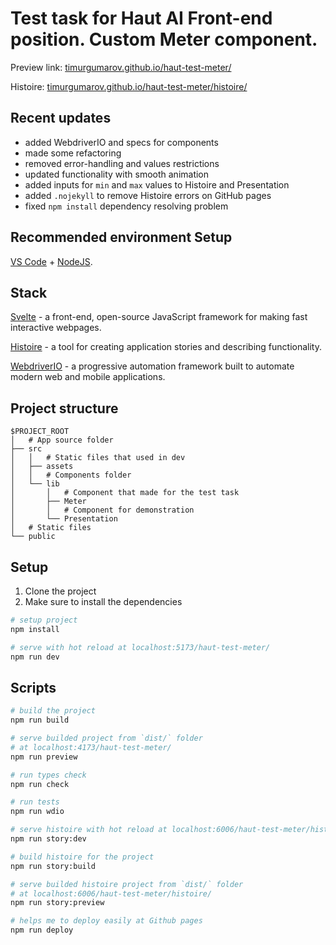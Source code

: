 # Test task for Haut AI Front-end position. Custom Meter component.

Preview link: [timurgumarov.github.io/haut-test-meter/](https://timurgumarov.github.io/haut-test-meter/)

Histoire: [timurgumarov.github.io/haut-test-meter/histoire/](https://timurgumarov.github.io/haut-test-meter/histoire/)

## Recent updates

-   added WebdriverIO and specs for components
-   made some refactoring
-   removed error-handling and values restrictions
-   updated functionality with smooth animation
-   added inputs for `min` and `max` values to Histoire and Presentation
-   added `.nojekyll` to remove Histoire errors on GitHub pages
-   fixed `npm install` dependency resolving problem

## Recommended environment Setup

[VS Code](https://code.visualstudio.com/) + [NodeJS](https://nodejs.org/).

## Stack

[Svelte](https://svelte.dev/) - a front-end, open-source JavaScript framework for making fast interactive webpages.

[Histoire](https://histoire.dev) - a tool for creating application stories and describing functionality.

[WebdriverIO](https://webdriver.io/) - a progressive automation framework built to automate modern web and mobile applications.

## Project structure

```
$PROJECT_ROOT
│   # App source folder
├── src
│   │   # Static files that used in dev
│   ├── assets
│   │   # Components folder
│   └── lib
│       │   # Component that made for the test task
│       ├── Meter
│       │   # Component for demonstration
│       └── Presentation
│   # Static files
└── public
```

## Setup

1. Clone the project
2. Make sure to install the dependencies

```bash
# setup project
npm install

# serve with hot reload at localhost:5173/haut-test-meter/
npm run dev
```

## Scripts

```bash
# build the project
npm run build

# serve builded project from `dist/` folder
# at localhost:4173/haut-test-meter/
npm run preview

# run types check
npm run check

# run tests
npm run wdio

# serve histoire with hot reload at localhost:6006/haut-test-meter/histoire/
npm run story:dev

# build histoire for the project
npm run story:build

# serve builded histoire project from `dist/` folder
# at localhost:6006/haut-test-meter/histoire/
npm run story:preview

# helps me to deploy easily at Github pages
npm run deploy
```

